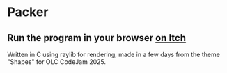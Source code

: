 # Packer

## **Run the program in your browser [on Itch](https://cyprus327.itch.io/packer)**

Written in C using raylib for rendering, made in a few days from the theme "Shapes" for OLC CodeJam 2025.
